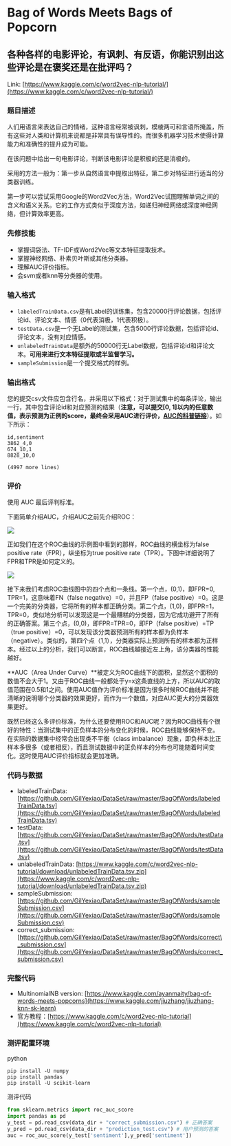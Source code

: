# Bag of Words Meets Bags of Popcorn

## 各种各样的电影评论，有讽刺、有反语，你能识别出这些评论是在褒奖还是在批评吗？

Link: [https://www.kaggle.com/c/word2vec-nlp-tutorial/](https://www.kaggle.com/c/word2vec-nlp-tutorial/)

### 题目描述

人们用语言来表达自己的情绪，这种语言经常被讽刺，模棱两可和言语所掩盖，所有这些对人类和计算机来说都是非常具有误导性的。而很多机器学习技术使得计算能力和准确性的提升成为可能。

在该问题中给出一句电影评论，判断该电影评论是积极的还是消极的。

采用的方法一般为：第一步从自然语言中提取出特征，第二步对特征进行适当的分类器训练。

第一步可以尝试采用Google的Word2Vec方法，Word2Vec试图理解单词之间的含义和语义关系。它的工作方式类似于深度方法，如递归神经网络或深度神经网络，但计算效率更高。

### 先修技能

* 掌握词袋法、TF-IDF或Word2Vec等文本特征提取技术。
* 掌握神经网络、朴素贝叶斯或其他分类器。
* 理解AUC评价指标。
* 会svm或者knn等分类器的使用。

### 输入格式

* `labeledTrainData.csv`是有Label的训练集，包含20000行评论数据，包括评论id、评论文本、情感（0代表消极，1代表积极）。
* `testData.csv`是一个无Label的测试集，包含5000行评论数据，包括评论id、评论文本，没有对应情感。
* `unlabeledTrainData`是额外的50000行无Label数据，包括评论id和评论文本。**可用来进行文本特征提取或半监督学习。**
* `sampleSubmission`是一个提交格式的样例。

### 输出格式

您的提交csv文件应包含行名，并采用以下格式：对于测试集中的每条评论，输出一行，其中包含评论id和对应预测的结果（**注意，可以提交\[0, 1\]以内的任意数值，表示预测为正例的score，最终会采用AUC进行评价，**[**AUC的科普链接**](https://baike.baidu.com/item/AUC/19282953?fr=aladdin)）。如下所示：

```
id,sentiment
3862_4,0
674_10,1
8828_10,0

(4997 more lines)
```

### 评价

使用 AUC 最后评判标准。

下面简单介绍AUC，介绍AUC之前先介绍ROC：

![](https://img1.doubanio.com/view/note/large/public/p8947349.jpg)

正如我们在这个ROC曲线的示例图中看到的那样，ROC曲线的横坐标为false positive rate（FPR），纵坐标为true positive rate（TPR）。下图中详细说明了FPR和TPR是如何定义的。

![](https://img3.doubanio.com/view/note/large/public/p8947350.jpg)

接下来我们考虑ROC曲线图中的四个点和一条线。第一个点，\(0,1\)，即FPR=0, TPR=1，这意味着FN（false negative）=0，并且FP（false positive）=0。这是一个完美的分类器，它将所有的样本都正确分类。第二个点，\(1,0\)，即FPR=1，TPR=0，类似地分析可以发现这是一个最糟糕的分类器，因为它成功避开了所有的正确答案。第三个点，\(0,0\)，即FPR=TPR=0，即FP（false positive）=TP（true positive）=0，可以发现该分类器预测所有的样本都为负样本（negative）。类似的，第四个点（1,1），分类器实际上预测所有的样本都为正样本。经过以上的分析，我们可以断言，ROC曲线越接近左上角，该分类器的性能越好。

**AUC（Area Under Curve）**被定义为ROC曲线下的面积，显然这个面积的数值不会大于1。又由于ROC曲线一般都处于y=x这条直线的上方，所以AUC的取值范围在0.5和1之间。使用AUC值作为评价标准是因为很多时候ROC曲线并不能清晰的说明哪个分类器的效果更好，而作为一个数值，对应AUC更大的分类器效果更好。

既然已经这么多评价标准，为什么还要使用ROC和AUC呢？因为ROC曲线有个很好的特性：当测试集中的正负样本的分布变化的时候，ROC曲线能够保持不变。在实际的数据集中经常会出现类不平衡（class imbalance）现象，即负样本比正样本多很多（或者相反），而且测试数据中的正负样本的分布也可能随着时间变化。这时使用AUC评价指标就会更加准确。

### 代码与数据

* labeledTrainData: [https://github.com/GilYexiao/DataSet/raw/master/BagOfWords/labeledTrainData.tsv](https://github.com/GilYexiao/DataSet/raw/master/BagOfWords/labeledTrainData.tsv)
* testData: [https://github.com/GilYexiao/DataSet/raw/master/BagOfWords/testData.tsv](https://github.com/GilYexiao/DataSet/raw/master/BagOfWords/testData.tsv)
* unlabeledTrainData: [https://www.kaggle.com/c/word2vec-nlp-tutorial/download/unlabeledTrainData.tsv.zip](https://www.kaggle.com/c/word2vec-nlp-tutorial/download/unlabeledTrainData.tsv.zip)
* sampleSubmission: [https://github.com/GilYexiao/DataSet/raw/master/BagOfWords/sampleSubmission.csv](https://github.com/GilYexiao/DataSet/raw/master/BagOfWords/sampleSubmission.csv)
* correct\_submission: [https://github.com/GilYexiao/DataSet/raw/master/BagOfWords/correct\_submission.csv](https://github.com/GilYexiao/DataSet/raw/master/BagOfWords/correct_submission.csv)

### 完整代码

* MultinomialNB version: [https://www.kaggle.com/ayanmaity/bag-of-words-meets-popcorns](https://www.kaggle.com/jiuzhang/jiuzhang-knn-sk-learn)
* 官方教程：[https://www.kaggle.com/c/word2vec-nlp-tutorial](https://www.kaggle.com/c/word2vec-nlp-tutorial)

### 测评配置环境

python

```
pip install -U numpy
pip install pandas
pip install -U scikit-learn
```

测评代码

```py
from sklearn.metrics import roc_auc_score
import pandas as pd
y_test = pd.read_csv(data_dir + "correct_submission.csv") # 正确答案
y_pred = pd.read_csv(data_dir + "prediction_test.csv") # 用户预测的答案
auc = roc_auc_score(y_test['sentiment'],y_pred['sentiment'])
```



